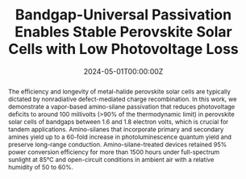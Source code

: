 ---
title: "Bandgap-Universal Passivation Enables Stable Perovskite Solar Cells with Low Photovoltage Loss"
authors:
- Yen-Hung Lin
- Vikram
- Fengning Yang
- Xue-Li Cao
- admin
- Robert D. J. Oliver
- Aleksander M. Ulatowski
- Melissa M. McCarthy
- Xinyi Shen
- Qimu Yuan
- M. Greyson Christoforo
- Fion Sze Yan Yeung
- Michael B. Johnston
- Nakita K. Noel
- Laura M. Herz
- M. Saiful Islam
- Henry J. Snaith
author_notes:
- ""
- "Equal contribution"
- "Equal contribution"
- "Equal contribution"
- "Equal contribution"
- "Equal contribution"
date: "2024-05-01T00:00:00Z"
doi: "10.1126/science.ado2302"

# Schedule page publish date (NOT publication's date).
publishDate: "2024-05-01T00:00:00Z"

# Publication type.
# Accepts a single type but formatted as a YAML list (for Hugo requirements).
# Enter a publication type from the CSL standard.
publication_types: ["article-journal"]

# Publication name and optional abbreviated publication name.
publication: "*Science, 384*(6697)"
publication_short: ""

abstract: "The efficiency and longevity of metal-halide perovskite solar cells are typically dictated by nonradiative defect-mediated charge recombination. In this work, we demonstrate a vapor-based amino-silane passivation that reduces photovoltage deficits to around 100 millivolts (>90% of the thermodynamic limit) in perovskite solar cells of bandgaps between 1.6 and 1.8 electron volts, which is crucial for tandem applications. Amino-silanes that incorporate primary and secondary amines yield up to a 60-fold increase in photoluminescence quantum yield and preserve long-range conduction. Amino-silane-treated devices retained 95% power conversion efficiency for more than 1500 hours under full-spectrum sunlight at 85°C and open-circuit conditions in ambient air with a relative humidity of 50 to 60%."

# Summary. An optional shortened abstract.
summary: "Amino-silane passivation improves efficiency and longevity in perovskite solar cells, enabling 95% efficiency retention after 1500 hours under harsh conditions."

tags:
- Perovskite Solar Cells
- Passivation
- Photovoltage Loss
- Science

featured: true

# links:
# - name: ""
#   url: ""
url_pdf: "https://www.science.org/doi/reader/10.1126/science.ado2302"
url_code: ''
url_dataset: ''
url_poster: ''
url_project: ''
url_slides: ''
url_source: ''
url_video: ''

# Featured image
# To use, add an image named `featured.jpg/png` to your page's folder. 
image:
  caption: ''
  focal_point: ""
  preview_only: false

# Associated Projects (optional).
#   Associate this publication with one or more of your projects.
#   Simply enter your project's folder or file name without extension.
#   E.g. `internal-project` references `content/project/internal-project/index.md`.
#   Otherwise, set `projects: []`.
projects: []

# Slides (optional).
#   Associate this publication with Markdown slides.
#   Simply enter your slide deck's filename without extension.
#   E.g. `slides: "example"` references `content/slides/example/index.md`.
#   Otherwise, set `slides: ""`.
slides: example
---